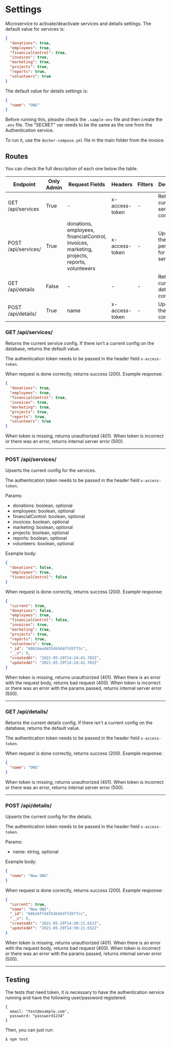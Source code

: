 # Settings

Microservice to activate/deactivate services and details settings.
The default value for services is:

```json
{
  "donations": true,
  "employees": true,
  "financialControl": true,
  "invoices": true,
  "marketing": true,
  "projects": true,
  "reports": true,
  "volunteers": true
}
```

The default value for details settings is:

```json
{
  "name": "ONG"
}
```

Before running this, pleashe check the `.sample-env` file and then create the `.env` file. The "SECRET" var needs to be the same as the one from the Authentication service.

To run it, use the `docker-compose.yml` file in the main folder from the invoice.

## Routes

You can check the full description of each one below the table.

| Endpoint            | Only Admin | Request Fields                                                                              | Headers        | Filters | Description                              |
| ------------------- | ---------- | ------------------------------------------------------------------------------------------- | -------------- | ------- | ---------------------------------------- |
| GET /api/services   | True       | -                                                                                           | x-access-token | -       | Returns the current service config       |
| POST /api/services/ | True       | donations, employees, financialControl, invoices, marketing, projects, reports, volunteeers | x-access-token | -       | Updates the permissions for the services |
| GET /api/details    | False      | -                                                                                           | -              | -       | Returns the current details config       |
| POST /api/details/  | True       | name                                                                                        | x-access-token | -       | Updates the details configs              |

### GET /api/services/

Returns the current service config. If there isn't a current config on the database, returns the default value.

The authentication token needs to be passed in the header field `x-access-token`.

When request is done correctly, returns success (200). Example response:

```json
{
  "donations": true,
  "employees": true,
  "financialControl": true,
  "invoices": true,
  "marketing": true,
  "projects": true,
  "reports": true,
  "volunteers": true
}
```

When token is missing, returns unauthorized (401). When token is incorrect or there was an error, returns internal server error (500).

---

### POST /api/services/

Upserts the current config for the services.

The authentication token needs to be passed in the header field `x-access-token`.

Params:

- donations: boolean, optional
- employees: boolean, optional
- financialControl: boolean, optional
- invoices: boolean, optional
- marketing: boolean, optional
- projects: boolean, optional
- reports: boolean, optional
- volunteers: boolean, optional

Example body:

```json
{
  "donations": false,
  "employees": true,
  "financialControl": false
}
```

When request is done correctly, returns success (200). Example response:

```json
{
  "current": true,
  "donations": false,
  "employees": true,
  "financialControl": false,
  "invoices": true,
  "marketing": true,
  "projects": true,
  "reports": true,
  "volunteers": true,
  "_id": "60b24ea94354b56dffd5f73c",
  "__v": 0,
  "createdAt": "2021-05-29T14:24:41.703Z",
  "updatedAt": "2021-05-29T14:24:41.703Z"
}
```

When token is missing, returns unauthorized (401). When there is an error with the request body, returns bad request (400). When token is incorrect or there was an error with the params passed, returns internal server error (500).

---

### GET /api/details/

Returns the current details config. If there isn't a current config on the database, returns the default value.

The authentication token needs to be passed in the header field `x-access-token`.

When request is done correctly, returns success (200). Example response:

```json
{
  "name": "ONG"
}
```

When token is missing, returns unauthorized (401). When token is incorrect or there was an error, returns internal server error (500).

---

### POST /api/details/

Upserts the current config for the details.

The authentication token needs to be passed in the header field `x-access-token`.

Params:

- name: string, optional

Example body:

```json
{
  "name": "New ONG"
}
```

When request is done correctly, returns success (200). Example response:

```json
{
  "current": true,
  "name": "New ONG",
  "_id": "60b24ffd4354b56dffd5f7cc",
  "__v": 0,
  "createdAt": "2021-05-29T14:30:21.652Z",
  "updatedAt": "2021-05-29T14:30:21.652Z"
}
```

When token is missing, returns unauthorized (401). When there is an error with the request body, returns bad request (400). When token is incorrect or there was an error with the params passed, returns internal server error (500).

---

## Testing

The tests that need token, it is necessary to have the authentication service running and have the following user/password registered:

```
{
  email: "test@example.com",
  password: "password1234"
}
```

Then, you can just run:

```
$ npm test
```
